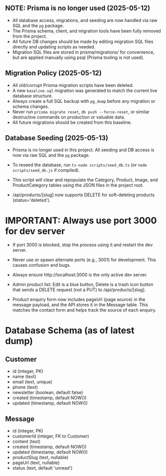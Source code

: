 ## NOTE: Prisma is no longer used (2025-05-12)
- All database access, migrations, and seeding are now handled via raw SQL and the `pg` package.
- The Prisma schema, client, and migration tools have been fully removed from the project.
- All future DB changes should be made by editing migration SQL files directly and updating scripts as needed.
- Migration SQL files are stored in prisma/migrations/ for convenience, but are applied manually using psql (Prisma tooling is not used).

## Migration Policy (2025-05-12)
- All old/corrupt Prisma migration scripts have been deleted.
- A new `baseline.sql` migration was generated to match the current live database structure.
- Always create a full SQL backup with `pg_dump` before any migration or schema changes.
- Never run `prisma migrate reset`, `db push --force-reset`, or similar destructive commands on production or valuable data.
- All future migrations should be created from this baseline.

## Database Seeding (2025-05-13)
- Prisma is no longer used in this project. All seeding and DB access is now via raw SQL and the `pg` package.
- To reseed the database, run `ts-node scripts/seed_db.ts` (or `node scripts/seed_db.js` if compiled).
- This script will clear and repopulate the Category, Product, Image, and ProductCategory tables using the JSON files in the project root.

- /api/products/[slug] now supports DELETE for soft-deleting products (status='deleted').

# IMPORTANT: Always use port 3000 for dev server
- If port 3000 is blocked, stop the process using it and restart the dev server.
- Never use or spawn alternate ports (e.g., 3001) for development. This causes confusion and bugs.
- Always ensure http://localhost:3000 is the only active dev server.

- Admin product list: Edit is a blue button, Delete is a trash icon button that sends a DELETE request (not a PUT) to /api/products/[slug].

- Product enquiry form now includes pageUrl (page source) in the message payload, and the API stores it in the Message table. This matches the contact form and helps track the source of each enquiry.

# Database Schema (as of latest dump)

## Customer
- id (integer, PK)
- name (text)
- email (text, unique)
- phone (text)
- newsletter (boolean, default false)
- created (timestamp, default NOW())
- updated (timestamp, default NOW())

## Message
- id (integer, PK)
- customerId (integer, FK to Customer)
- content (text)
- created (timestamp, default NOW())
- updated (timestamp, default NOW())
- productSlug (text, nullable)
- pageUrl (text, nullable)
- status (text, default 'unread') 